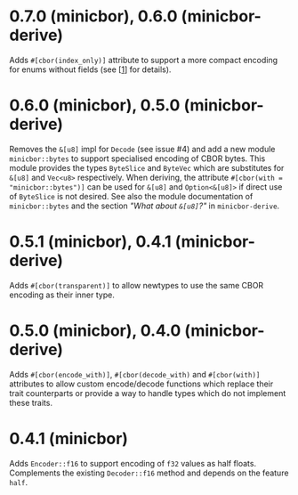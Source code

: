 # 0.7.0 (minicbor), 0.6.0 (minicbor-derive)

Adds `#[cbor(index_only)]` attribute to support a more compact encoding for
enums without fields (see [[1]] for details).

[1]: https://twittner.gitlab.io/minicbor/minicbor_derive/index.html#index_only

# 0.6.0 (minicbor), 0.5.0 (minicbor-derive)

Removes the `&[u8]` impl for `Decode` (see issue #4) and add a new module
`minicbor::bytes` to support specialised encoding of CBOR bytes. This
module provides the types `ByteSlice` and `ByteVec` which are substitutes
for `&[u8]` and `Vec<u8>` respectively. When deriving, the attribute
`#[cbor(with = "minicbor::bytes")]` can be used for `&[u8]` and
`Option<&[u8]>` if direct use of `ByteSlice` is not desired. See also
the module documentation of `minicbor::bytes` and the section
*"What about `&[u8]`?"* in `minicbor-derive`.

# 0.5.1 (minicbor), 0.4.1 (minicbor-derive)

Adds `#[cbor(transparent)]` to allow newtypes to use the same CBOR encoding as
their inner type.

# 0.5.0 (minicbor), 0.4.0 (minicbor-derive)

Adds `#[cbor(encode_with)]`, `#[cbor(decode_with)` and `#[cbor(with)]` attributes
to allow custom encode/decode functions which replace their trait counterparts or
provide a way to handle types which do not implement these traits.

# 0.4.1 (minicbor)

Adds `Encoder::f16` to support encoding of `f32` values as half floats.
Complements the existing `Decoder::f16` method and depends on the feature `half`.

